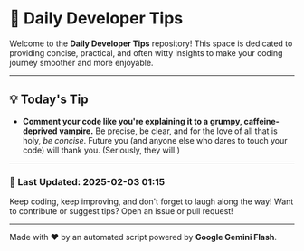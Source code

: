 
# 🌟 Daily Developer Tips

Welcome to the **Daily Developer Tips** repository! This space is dedicated to providing concise, practical, and often witty insights to make your coding journey smoother and more enjoyable.

---

## 💡 Today's Tip

- **Comment your code like you're explaining it to a grumpy, caffeine-deprived vampire.**  Be precise, be clear, and for the love of all that is holy, *be concise*.  Future you (and anyone else who dares to touch your code) will thank you.  (Seriously, they will.)

---

### 📅 Last Updated: 2025-02-03 01:15

Keep coding, keep improving, and don't forget to laugh along the way! Want to contribute or suggest tips? Open an issue or pull request!

---

Made with ❤️ by an automated script powered by **Google Gemini Flash**.
